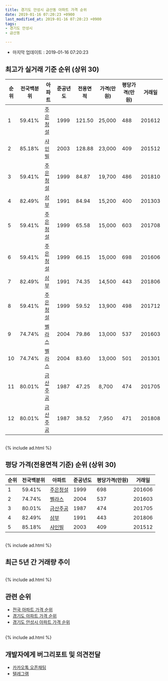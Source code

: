 ```yaml
---
title: 경기도 안성시 금산동 아파트 가격 순위
date: 2019-01-16 07:20:23 +0900
last_modified_at: 2019-01-16 07:20:23 +0900
tags:
- 경기도 안성시
- 금산동

---
```


* 마지막 업데이트 : 2019-01-16 07:20:23

## 최고가 실거래 기준 순위 (상위 30)


|순위|전국백분위|아파트|준공년도|전용면적|가격(만원)|평당가격(만원)|거래일|
|---|---|---|---|---|---|---|---|
|1|59.41%|[주은청설](https://search.naver.com/search.naver?query=%EA%B2%BD%EA%B8%B0%EB%8F%84+%EC%95%88%EC%84%B1%EC%8B%9C+%EA%B8%88%EC%82%B0%EB%8F%99+%EC%A3%BC%EC%9D%80%EC%B2%AD%EC%84%A4)|1999|121.50|25,000|488|201612|
|2|85.18%|[샤인빌](https://search.naver.com/search.naver?query=%EA%B2%BD%EA%B8%B0%EB%8F%84+%EC%95%88%EC%84%B1%EC%8B%9C+%EA%B8%88%EC%82%B0%EB%8F%99+%EC%83%A4%EC%9D%B8%EB%B9%8C)|2003|128.88|23,000|409|201512|
|3|59.41%|[주은청설](https://search.naver.com/search.naver?query=%EA%B2%BD%EA%B8%B0%EB%8F%84+%EC%95%88%EC%84%B1%EC%8B%9C+%EA%B8%88%EC%82%B0%EB%8F%99+%EC%A3%BC%EC%9D%80%EC%B2%AD%EC%84%A4)|1999|84.87|19,700|486|201810|
|4|82.49%|[삼부](https://search.naver.com/search.naver?query=%EA%B2%BD%EA%B8%B0%EB%8F%84+%EC%95%88%EC%84%B1%EC%8B%9C+%EA%B8%88%EC%82%B0%EB%8F%99+%EC%82%BC%EB%B6%80)|1991|84.94|15,200|400|201303|
|5|59.41%|[주은청설](https://search.naver.com/search.naver?query=%EA%B2%BD%EA%B8%B0%EB%8F%84+%EC%95%88%EC%84%B1%EC%8B%9C+%EA%B8%88%EC%82%B0%EB%8F%99+%EC%A3%BC%EC%9D%80%EC%B2%AD%EC%84%A4)|1999|65.58|15,000|603|201708|
|6|59.41%|[주은청설](https://search.naver.com/search.naver?query=%EA%B2%BD%EA%B8%B0%EB%8F%84+%EC%95%88%EC%84%B1%EC%8B%9C+%EA%B8%88%EC%82%B0%EB%8F%99+%EC%A3%BC%EC%9D%80%EC%B2%AD%EC%84%A4)|1999|66.15|15,000|698|201606|
|7|82.49%|[삼부](https://search.naver.com/search.naver?query=%EA%B2%BD%EA%B8%B0%EB%8F%84+%EC%95%88%EC%84%B1%EC%8B%9C+%EA%B8%88%EC%82%B0%EB%8F%99+%EC%82%BC%EB%B6%80)|1991|74.35|14,500|443|201806|
|8|59.41%|[주은청설](https://search.naver.com/search.naver?query=%EA%B2%BD%EA%B8%B0%EB%8F%84+%EC%95%88%EC%84%B1%EC%8B%9C+%EA%B8%88%EC%82%B0%EB%8F%99+%EC%A3%BC%EC%9D%80%EC%B2%AD%EC%84%A4)|1999|59.52|13,900|498|201712|
|9|74.74%|[벨라스](https://search.naver.com/search.naver?query=%EA%B2%BD%EA%B8%B0%EB%8F%84+%EC%95%88%EC%84%B1%EC%8B%9C+%EA%B8%88%EC%82%B0%EB%8F%99+%EB%B2%A8%EB%9D%BC%EC%8A%A4)|2004|79.86|13,000|537|201603|
|10|74.74%|[벨라스](https://search.naver.com/search.naver?query=%EA%B2%BD%EA%B8%B0%EB%8F%84+%EC%95%88%EC%84%B1%EC%8B%9C+%EA%B8%88%EC%82%B0%EB%8F%99+%EB%B2%A8%EB%9D%BC%EC%8A%A4)|2004|83.60|13,000|501|201301|
|11|80.01%|[금산주공](https://search.naver.com/search.naver?query=%EA%B2%BD%EA%B8%B0%EB%8F%84+%EC%95%88%EC%84%B1%EC%8B%9C+%EA%B8%88%EC%82%B0%EB%8F%99+%EA%B8%88%EC%82%B0%EC%A3%BC%EA%B3%B5)|1987|47.25|8,700|474|201705|
|12|80.01%|[금산주공](https://search.naver.com/search.naver?query=%EA%B2%BD%EA%B8%B0%EB%8F%84+%EC%95%88%EC%84%B1%EC%8B%9C+%EA%B8%88%EC%82%B0%EB%8F%99+%EA%B8%88%EC%82%B0%EC%A3%BC%EA%B3%B5)|1987|38.52|7,950|471|201808|


<br>
{% include ad.html %}
<br>

## 평당 가격(전용면적 기준) 순위 (상위 30)


|순위|전국백분위|아파트|준공년도|평당가격(만원)|거래일|
|---|---|---|---|---|---|
|1|59.41%|[주은청설](https://search.naver.com/search.naver?query=%EA%B2%BD%EA%B8%B0%EB%8F%84+%EC%95%88%EC%84%B1%EC%8B%9C+%EA%B8%88%EC%82%B0%EB%8F%99+%EC%A3%BC%EC%9D%80%EC%B2%AD%EC%84%A4)|1999|698|201606|
|2|74.74%|[벨라스](https://search.naver.com/search.naver?query=%EA%B2%BD%EA%B8%B0%EB%8F%84+%EC%95%88%EC%84%B1%EC%8B%9C+%EA%B8%88%EC%82%B0%EB%8F%99+%EB%B2%A8%EB%9D%BC%EC%8A%A4)|2004|537|201603|
|3|80.01%|[금산주공](https://search.naver.com/search.naver?query=%EA%B2%BD%EA%B8%B0%EB%8F%84+%EC%95%88%EC%84%B1%EC%8B%9C+%EA%B8%88%EC%82%B0%EB%8F%99+%EA%B8%88%EC%82%B0%EC%A3%BC%EA%B3%B5)|1987|474|201705|
|4|82.49%|[삼부](https://search.naver.com/search.naver?query=%EA%B2%BD%EA%B8%B0%EB%8F%84+%EC%95%88%EC%84%B1%EC%8B%9C+%EA%B8%88%EC%82%B0%EB%8F%99+%EC%82%BC%EB%B6%80)|1991|443|201806|
|5|85.18%|[샤인빌](https://search.naver.com/search.naver?query=%EA%B2%BD%EA%B8%B0%EB%8F%84+%EC%95%88%EC%84%B1%EC%8B%9C+%EA%B8%88%EC%82%B0%EB%8F%99+%EC%83%A4%EC%9D%B8%EB%B9%8C)|2003|409|201512|


<br>
{% include ad.html %}
<br>

## 최근 5년 간 거래량 추이


<div style="width:100%;">
    <canvas id="deal_progress" height="250"></canvas>
</div>

<script>
new Chart(document.getElementById("deal_progress"), {
    type: 'line',
    data: {
        labels: ['201401','201402','201403','201404','201405','201406','201407','201408','201409','201410','201411','201412','201501','201502','201503','201504','201505','201506','201507','201508','201509','201510','201511','201512','201601','201602','201603','201604','201605','201606','201607','201608','201609','201610','201611','201612','201701','201702','201703','201704','201705','201706','201707','201708','201709','201710','201711','201712','201801','201802','201803','201804','201805','201806','201807','201808','201809','201810','201811','201812','201901'],
        datasets: [{
            label: '실거래 수',
            pointRadius: 1,
            data: [0, 4, 3, 3, 3, 3, 1, 3, 3, 5, 10, 5, 6, 5, 3, 4, 6, 3, 3, 1, 5, 6, 7, 5, 7, 7, 6, 3, 4, 6, 2, 6, 5, 2, 2, 3, 4, 5, 7, 3, 4, 6, 1, 5, 7, 1, 2, 6, 2, 2, 7, 2, 2, 2, 1, 4, 1, 3, 2, 3, 0],
            borderColor: "rgba(255, 201, 14, 1)",
            backgroundColor: "rgba(255, 201, 14, 0.5)",
            fill: true,
        }]
    },
    options: {
        responsive: true,
        title: {
            display: true,
            text: '5년간 거래량 추이'
        },
        tooltips: {
            mode: 'index',
            intersect: false,
        },
        hover: {
            mode: 'nearest',
            intersect: true
        },
        scales: {
            xAxes: [{
                display: true,
                scaleLabel: {
                    display: true,
                    labelString: '년/월'
                }
            }],
            yAxes: [{
                display: true,
                ticks: {
                    suggestedMin: 0,
                },
                scaleLabel: {
                    display: true,
                    labelString: '실거래 수'
                }
            }]
        }
    }
});

</script>


<br>
{% include ad.html %}
<br>

## 관련 순위

- [전국 아파트 가격 순위](https://inasie.github.io/apt-ranking/전국)
- [경기도 아파트 가격 순위](https://inasie.github.io/apt-ranking/경기도)
- [경기도 안성시 아파트 가격 순위](https://inasie.github.io/apt-ranking/경기도-안성시)


<br>
{% include ad.html %}
<br>

## 개발자에게 버그리포트 및 의견전달

- [카카오톡 오픈채팅](https://open.kakao.com/o/gLJUAP4)
- [텔레그램](https://t.me/inasie)

